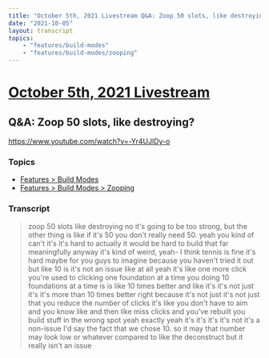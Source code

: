 ```yaml
---
title: "October 5th, 2021 Livestream Q&A: Zoop 50 slots, like destroying?"
date: "2021-10-05"
layout: transcript
topics:
    - "features/build-modes"
    - "features/build-modes/zooping"
---
```

# [October 5th, 2021 Livestream](../2021-10-05.md)
## Q&A: Zoop 50 slots, like destroying?
https://www.youtube.com/watch?v=-Yr4UJlDy-o

### Topics
* [Features > Build Modes](../topics/features/build-modes.md)
* [Features > Build Modes > Zooping](../topics/features/build-modes/zooping.md)

### Transcript

> zoop 50 slots like destroying no it's going to be too strong, but the other thing is like if it's 50 you don't really need 50. yeah you kind of can't it's it's hard to actually it would be hard to build that far meaningfully anyway it's kind of weird, yeah- I think tennis is fine it's hard maybe for you guys to imagine because you haven't tried it out but like 10 is it's not an issue like at all yeah it's like one more click you're used to clicking one foundation at a time you doing 10 foundations at a time is is like 10 times better and like it's it's not just it's it's more than 10 times better right because it's not just it's not just that you reduce the number of clicks it's like you don't have to aim and you know like and then like miss clicks and you've rebuilt you build stuff in the wrong spot yeah exactly yeah it's it's it's it's not it's a non-issue I'd say the fact that we chose 10. so it may that number may look low or whatever compared to like the deconstruct but it really isn't an issue

